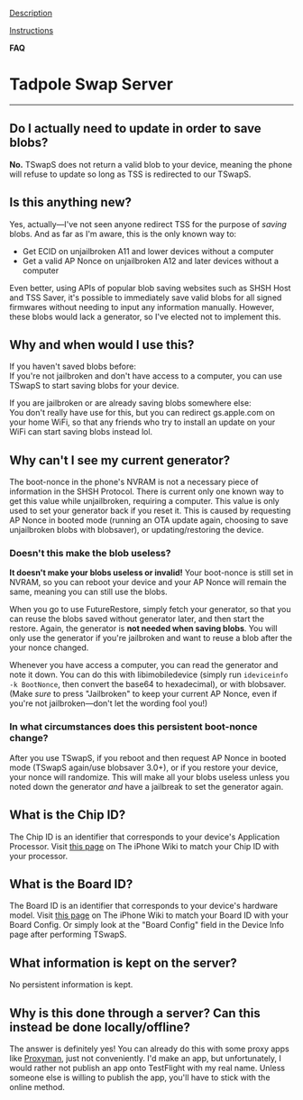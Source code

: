 [Description](/TSwapS-FAQ/tswaps)

[Instructions](/TSwapS-FAQ/instructions)

**FAQ**

# Tadpole Swap Server

---

## Do I actually need to update in order to save blobs?

**No.** TSwapS does not return a valid blob to your device, meaning the phone will refuse to update so long as TSS is redirected to our TSwapS. 

## Is this anything new?

Yes, actually—I've not seen anyone redirect TSS for the purpose of *saving* blobs. And as far as I'm aware, this is the only known way to:
- Get ECID on unjailbroken A11 and lower devices without a computer 
- Get a valid AP Nonce on unjailbroken A12 and later devices without a computer

Even better, using APIs of popular blob saving websites such as SHSH Host and TSS Saver, it's possible to immediately save valid blobs for all signed firmwares without needing to input any information manually. However, these blobs would lack a generator, so I've elected not to implement this.

## Why and when would I use this?

If you haven't saved blobs before:  
If you're not jailbroken and don't have access to a computer, you can use TSwapS to start saving blobs for your device.

If you are jailbroken or are already saving blobs somewhere else:  
You don't really have use for this, but you can redirect gs.apple.com on your home WiFi, so that any friends who try to install an update on your WiFi can start saving blobs instead lol.

## Why can't I see my current generator?

The boot-nonce in the phone's NVRAM is not a necessary piece of information in the SHSH Protocol. There is current only one known way to get this value while unjailbroken, requiring a computer. This value is only used to set your generator back if you reset it. This is caused by requesting AP Nonce in booted mode (running an OTA update again, choosing to save unjailbroken blobs with blobsaver), or updating/restoring the device. 

### Doesn't this make the blob useless?

**It doesn't make your blobs useless or invalid!** Your boot-nonce is still set in NVRAM, so you can reboot your device and your AP Nonce will remain the same, meaning you can still use the blobs.

When you go to use FutureRestore, simply fetch your generator, so that you can reuse the blobs saved without generator later, and then start the restore. Again, the generator is **not needed when saving blobs**. You will only use the generator if you're jailbroken and want to reuse a blob after the your nonce changed.

Whenever you have access a computer, you can read the generator and note it down. You can do this with libimobiledevice (simply run `ideviceinfo -k BootNonce`, then convert the base64 to hexadecimal), or with blobsaver. (Make _sure_ to press "Jailbroken" to keep your current AP Nonce, even if you're not jailbroken—don't let the wording fool you!) 

### In what circumstances does this persistent boot-nonce change?

After you use TSwapS, if you reboot and then request AP Nonce in booted mode (TSwapS again/use blobsaver 3.0+), or if you restore your device, your nonce will randomize. This will make all your blobs useless unless you noted down the generator *and* have a jailbreak to set the generator again.

## What is the Chip ID?

The Chip ID is an identifier that corresponds to your device's Application Processor. Visit [this page](https://www.theiphonewiki.com/wiki/CHIP) on The iPhone Wiki to match your Chip ID with your processor.

## What is the Board ID?

The Board ID is an identifier that corresponds to your device's hardware model. Visit [this page](https://www.theiphonewiki.com/wiki/BORD) on The iPhone Wiki to match your Board ID with your Board Config. Or simply look at the "Board Config" field in the Device Info page after performing TSwapS.

## What information is kept on the server?

No persistent information is kept.

## Why is this done through a server? Can this instead be done locally/offline?

The answer is definitely yes! You can already do this with some proxy apps like [Proxyman](https://apps.apple.com/us/app/proxyman-web-debugging-proxy/id1551292695), just not conveniently. I'd make an app, but unfortunately, I would rather not publish an app onto TestFlight with my real name. Unless someone else is willing to publish the app, you'll have to stick with the online method.
